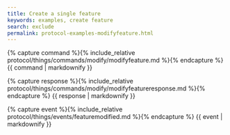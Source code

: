 ```yaml
---
title: Create a single feature
keywords: examples, create feature
search: exclude
permalink: protocol-examples-modifyfeature.html
---
```


{% capture command %}{% include_relative protocol/things/commands/modify/modifyfeature.md %}{% endcapture %}
{{ command | markdownify }}

{% capture response %}{% include_relative protocol/things/commands/modify/modifyfeatureresponse.md %}{% endcapture %}
{{ response | markdownify }}

{% capture event %}{% include_relative protocol/things/events/featuremodified.md %}{% endcapture %}
{{ event | markdownify }}
